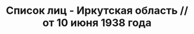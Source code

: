 ---
title: Список лиц - Иркутская область // от 10 июня 1938 года
description: РГАСПИ, ф.17, оп.171, дело 417, лист 122
images:
- /disk/pictures/v09/17-171-417-122.jpg
- /disk/pictures/v09/17-171-417-123.jpg
- /disk/pictures/v09/17-171-417-124.jpg
- /disk/pictures/v09/17-171-417-125.jpg
- /disk/pictures/v09/17-171-417-126.jpg
---